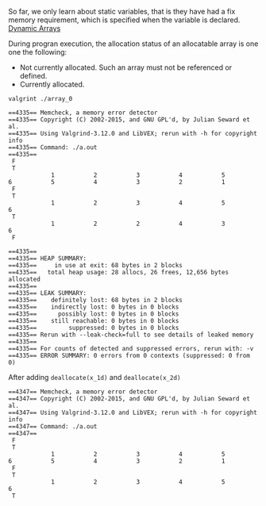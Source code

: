 So far, we only learn about static variables, that is they have had a fix memory requirement, which is specified when the variable is declared.
[Dynamic Arrays](http://www.pcc.qub.ac.uk/tec/courses/f90/stu-notes/F90_notesMIF_11.html)

During progran execution, the allocation status of an allocatable array is one one the following:
* Not currently allocated. Such an array must not be referenced or defined.
* Currently allocated.

```
valgrint ./array_0

==4335== Memcheck, a memory error detector
==4335== Copyright (C) 2002-2015, and GNU GPL'd, by Julian Seward et al.
==4335== Using Valgrind-3.12.0 and LibVEX; rerun with -h for copyright info
==4335== Command: ./a.out
==4335==
 F
 T
            1           2           3           4           5           6           5           4           3           2           1
 F
 T
            1           2           3           4           5           6
 T
            1           2           2           4           3           6
 F

==4335==
==4335== HEAP SUMMARY:
==4335==     in use at exit: 68 bytes in 2 blocks
==4335==   total heap usage: 28 allocs, 26 frees, 12,656 bytes allocated
==4335==
==4335== LEAK SUMMARY:
==4335==    definitely lost: 68 bytes in 2 blocks
==4335==    indirectly lost: 0 bytes in 0 blocks
==4335==      possibly lost: 0 bytes in 0 blocks
==4335==    still reachable: 0 bytes in 0 blocks
==4335==         suppressed: 0 bytes in 0 blocks
==4335== Rerun with --leak-check=full to see details of leaked memory
==4335==
==4335== For counts of detected and suppressed errors, rerun with: -v
==4335== ERROR SUMMARY: 0 errors from 0 contexts (suppressed: 0 from 0)
```

After adding `deallocate(x_1d)` and `deallocate(x_2d)`

```
==4347== Memcheck, a memory error detector
==4347== Copyright (C) 2002-2015, and GNU GPL'd, by Julian Seward et al.
==4347== Using Valgrind-3.12.0 and LibVEX; rerun with -h for copyright info
==4347== Command: ./a.out
==4347==
 F
 T
            1           2           3           4           5           6           5           4           3           2           1
 F
 T
            1           2           3           4           5           6
 T
```
